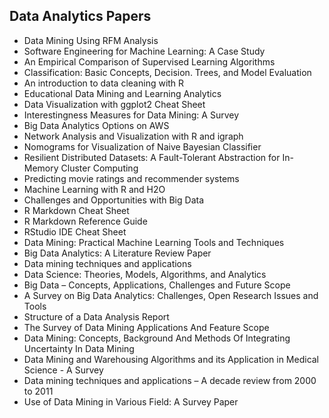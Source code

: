 <h2> Data Analytics Papers</h2>

<ul>

                             

 <li><a target="_blank" href="https://github.com/manjunath5496/Data-Analytics-Papers/blob/master/d(1).pdf" style="text-decoration:none;">Data Mining Using RFM Analysis</a></li>

 <li><a target="_blank" href="https://github.com/manjunath5496/Data-Analytics-Papers/blob/master/d(2).pdf" style="text-decoration:none;">Software Engineering for Machine Learning: A Case Study</a></li>

<li><a target="_blank" href="https://github.com/manjunath5496/Data-Analytics-Papers/blob/master/d(3).pdf" style="text-decoration:none;">An Empirical Comparison of Supervised Learning Algorithms</a></li>
 <li><a target="_blank" href="https://github.com/manjunath5496/Data-Analytics-Papers/blob/master/d(4).pdf" style="text-decoration:none;">Classification: Basic Concepts, Decision. Trees, and Model Evaluation</a></li>                              
<li><a target="_blank" href="https://github.com/manjunath5496/Data-Analytics-Papers/blob/master/d(5).pdf" style="text-decoration:none;">An introduction to data
cleaning with R</a></li>
<li><a target="_blank" href="https://github.com/manjunath5496/Data-Analytics-Papers/blob/master/d(6).pdf" style="text-decoration:none;">Educational Data Mining and
Learning Analytics</a></li>
 <li><a target="_blank" href="https://github.com/manjunath5496/Data-Analytics-Papers/blob/master/d(7).pdf" style="text-decoration:none;">Data Visualization
with ggplot2 Cheat Sheet</a></li>

 <li><a target="_blank" href="https://github.com/manjunath5496/Data-Analytics-Papers/blob/master/d(8).pdf" style="text-decoration:none;"> Interestingness Measures for Data Mining: A Survey </a></li>
   <li><a target="_blank" href="https://github.com/manjunath5496/Data-Analytics-Papers/blob/master/d(9).pdf" style="text-decoration:none;">Big Data Analytics Options on AWS</a></li>
  
   
 <li><a target="_blank" href="https://github.com/manjunath5496/Data-Analytics-Papers/blob/master/d(10).pdf" style="text-decoration:none;">Network Analysis and Visualization with R and igraph </a></li>                              
<li><a target="_blank" href="https://github.com/manjunath5496/Data-Analytics-Papers/blob/master/d(11).pdf" style="text-decoration:none;">Nomograms for Visualization of
Naive Bayesian Classifier</a></li>
<li><a target="_blank" href="https://github.com/manjunath5496/Data-Analytics-Papers/blob/master/d(12).pdf" style="text-decoration:none;">Resilient Distributed Datasets: A Fault-Tolerant Abstraction for In-Memory Cluster Computing</a></li>
<li><a target="_blank" href="https://github.com/manjunath5496/Data-Analytics-Papers/blob/master/d(13).pdf" style="text-decoration:none;">Predicting movie ratings and recommender systems</a></li>

<li><a target="_blank" href="https://github.com/manjunath5496/Data-Analytics-Papers/blob/master/d(14).pdf" style="text-decoration:none;">Machine Learning with R and H2O</a></li>
                              
<li><a target="_blank" href="https://github.com/manjunath5496/Data-Analytics-Papers/blob/master/d(15).pdf" style="text-decoration:none;">Challenges and Opportunities with Big Data</a></li>

<li><a target="_blank" href="https://github.com/manjunath5496/Data-Analytics-Papers/blob/master/d(16).pdf" style="text-decoration:none;">R Markdown Cheat Sheet</a></li>

  <li><a target="_blank" href="https://github.com/manjunath5496/Data-Analytics-Papers/blob/master/d(17).pdf" style="text-decoration:none;">R Markdown Reference Guide</a></li>   
  
<li><a target="_blank" href="https://github.com/manjunath5496/Data-Analytics-Papers/blob/master/d(18).pdf" style="text-decoration:none;">RStudio IDE Cheat Sheet</a></li> 

  
<li><a target="_blank" href="https://github.com/manjunath5496/Data-Analytics-Papers/blob/master/d(19).pdf" style="text-decoration:none;">Data Mining: Practical Machine Learning Tools and Techniques</a></li> 

<li><a target="_blank" href="https://github.com/manjunath5496/Data-Analytics-Papers/blob/master/d(20).pdf" style="text-decoration:none;">Big Data Analytics: A Literature Review Paper</a></li>

<li><a target="_blank" href="https://github.com/manjunath5496/Data-Analytics-Papers/blob/master/d(21).pdf" style="text-decoration:none;">Data mining techniques and applications</a></li>
<li><a target="_blank" href="https://github.com/manjunath5496/Data-Analytics-Papers/blob/master/d(22).pdf" style="text-decoration:none;">Data Science: Theories, Models, Algorithms, and Analytics</a></li> 
 <li><a target="_blank" href="https://github.com/manjunath5496/Data-Analytics-Papers/blob/master/d(23).pdf" style="text-decoration:none;">Big Data – Concepts, Applications, Challenges and Future Scope</a></li> 
 

   <li><a target="_blank" href="https://github.com/manjunath5496/Data-Analytics-Papers/blob/master/d(24).pdf" style="text-decoration:none;">A Survey on Big Data Analytics: Challenges, Open Research Issues and Tools</a></li>
 
   <li><a target="_blank" href="https://github.com/manjunath5496/Data-Analytics-Papers/blob/master/d(25).pdf" style="text-decoration:none;">Structure of a Data Analysis Report</a></li>                              
 <li><a target="_blank" href="https://github.com/manjunath5496/Data-Analytics-Papers/blob/master/d(26).pdf" style="text-decoration:none;">The Survey of Data Mining Applications
And Feature Scope</a></li>
 <li><a target="_blank" href="https://github.com/manjunath5496/Data-Analytics-Papers/blob/master/d(27).pdf" style="text-decoration:none;">Data Mining: Concepts, Background And Methods Of Integrating Uncertainty In Data Mining</a></li>
   
 
   <li><a target="_blank" href="https://github.com/manjunath5496/Data-Analytics-Papers/blob/master/d(28).pdf" style="text-decoration:none;">Data Mining and Warehousing Algorithms and its Application in Medical Science - A Survey</a></li>
 
   <li><a target="_blank" href="https://github.com/manjunath5496/Data-Analytics-Papers/blob/master/d(29).pdf" style="text-decoration:none;">Data mining techniques and applications – A decade review from 2000 to 2011 </a></li>                              

  <li><a target="_blank" href="https://github.com/manjunath5496/Data-Analytics-Papers/blob/master/d(30).pdf" style="text-decoration:none;">Use of Data Mining in Various Field: A Survey Paper</a></li>
 









</ul>

